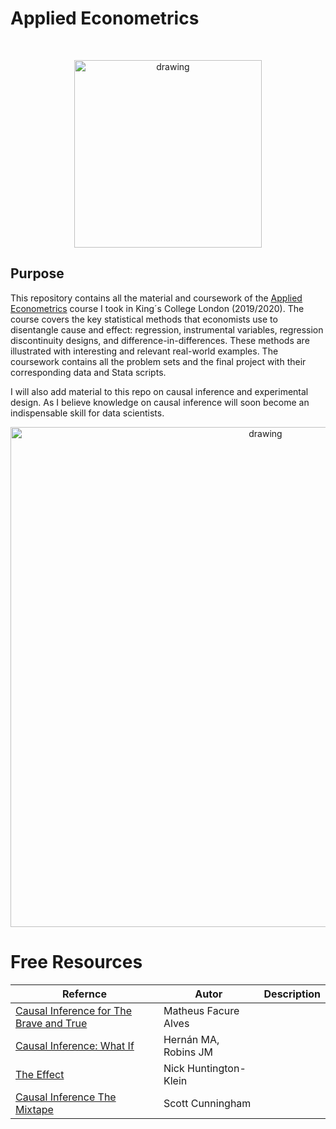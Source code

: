 # Applied Econometrics
<br>
 <p align="center">
<img src="https://upload.wikimedia.org/wikipedia/commons/1/14/King%27s_College_London_logo.svg" alt="drawing" width="300" />  
 
 
 
## Purpose 
This repository contains all the material and coursework of the [Applied Econometrics](https://www.kcl.ac.uk/abroad/module-options/module?id=89d364aa-a1f7-4096-b4cf-605bdff23788) course I took in King´s College London (2019/2020).  The course covers the key statistical methods that economists use to disentangle cause and effect: regression, instrumental variables, regression discontinuity designs, and difference-in-differences. These methods are illustrated with interesting and relevant real-world examples. The coursework contains all the problem sets and the final project with their corresponding data and Stata scripts.
<br>

I will also add material to this repo on causal inference and experimental design. As I believe knowledge on causal inference will soon become an indispensable skill for data scientists. 

<p align="center">
<img src="https://cdn.substack.com/image/fetch/f_auto,q_auto:good,fl_progressive:steep/https%3A%2F%2Fbucketeer-e05bbc84-baa3-437e-9518-adb32be77984.s3.amazonaws.com%2Fpublic%2Fimages%2F8cd90dd4-0d2f-4e3d-b8ad-47091b18fa2b_1459x891.png" alt="drawing" width="800" />

# Free Resources
| Refernce                                                                                                               	| Autor 	| Description 	|
|------------------------------------------------------------------------------------------------------------------------	|-------	|-------------	|
| [Causal Inference for The Brave and True](https://matheusfacure.github.io/python-causality-handbook/landing-page.html) 	|   Matheus Facure Alves    	|             	|
| [Causal Inference: What If](https://www.hsph.harvard.edu/miguel-hernan/causal-inference-book/)                         	|  Hernán MA, Robins JM     	|             	|
| [The Effect](https://theeffectbook.net/index.html)                                                                                                                  	|   Nick Huntington-Klein
| [Causal Inference The Mixtape](https://mixtape.scunning.com/) 	|   Scott Cunningham   	|             	|
